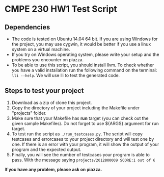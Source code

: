 # CMPE 230 HW1 Test Script

## Dependencies

- The code is tested on Ubuntu 14.04 64 bit. If you are using Windows for the project, you may use cygwin, it would be better if you use a linux system on a virtual machine.
- If you try on Windows operating system, please write your setup and the problems you encounter on piazza.
- To be able to use this script, you should install llvm. To check whether you have a valid installation run the following command on the terminal: `lli --help`. We will use lli to test the generated code.

## Steps to test your project
1. Download as a zip of clone this project.
2. Copy the directory of your project including the Makefile under "projects" folder.
3. Make sure that your Makefile has **run** target (you can check out the given sample Makefiles). Do not forget to use ${ARGS} argument for run target.
4. To test run the script as `./run_testcases.py`. The script will copy testcases and errorcases to your project directory and will test one by one. If there is an error with your program, it will show the output of your program and the expected output.
5. Finally, you will see the number of testcases your program is able to pass. With the message saying `projects/2012800009 SCORE:1 out of 6`

**If you have any problem, please ask on piazza.**

